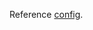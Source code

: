 Reference [config](https://raw.githubusercontent.com/nroggendorff/train-llama/refs/heads/main/Build/config).

